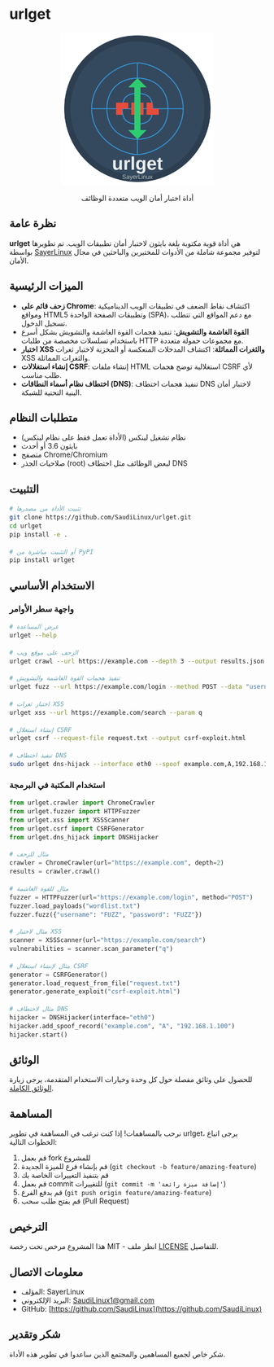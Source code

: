 # urlget

<div align="center">
  <img src="urlget/static/logo.svg" alt="urlget Logo" width="300">
  <p>أداة اختبار أمان الويب متعددة الوظائف</p>
</div>

## نظرة عامة

**urlget** هي أداة قوية مكتوبة بلغة بايثون لاختبار أمان تطبيقات الويب. تم تطويرها بواسطة [SayerLinux](https://github.com/SaudiLinux) لتوفير مجموعة شاملة من الأدوات للمختبرين والباحثين في مجال الأمان.

## الميزات الرئيسية

- **زحف قائم على Chrome**: اكتشاف نقاط الضعف في تطبيقات الويب الديناميكية ومواقع HTML5 وتطبيقات الصفحة الواحدة (SPA)، مع دعم المواقع التي تتطلب تسجيل الدخول.
- **القوة الغاشمة والتشويش**: تنفيذ هجمات القوة الغاشمة والتشويش بشكل أسرع باستخدام تسلسلات مخصصة من طلبات HTTP مع مجموعات حمولة متعددة.
- **اختبار XSS والثغرات المماثلة**: اكتشاف المدخلات المنعكسة أو المخزنة لاختبار ثغرات XSS والثغرات المماثلة.
- **إنشاء استغلالات CSRF**: إنشاء ملفات HTML استغلالية توضح هجمات CSRF لأي طلب مناسب.
- **اختطاف نظام أسماء النطاقات (DNS)**: تنفيذ هجمات اختطاف DNS لاختبار أمان البنية التحتية للشبكة.

## متطلبات النظام

- نظام تشغيل لينكس (الأداة تعمل فقط على نظام لينكس)
- بايثون 3.6 أو أحدث
- متصفح Chrome/Chromium
- صلاحيات الجذر (root) لبعض الوظائف مثل اختطاف DNS

## التثبيت

```bash
# تثبيت الأداة من مصدرها
git clone https://github.com/SaudiLinux/urlget.git
cd urlget
pip install -e .

# أو التثبيت مباشرة من PyPI
pip install urlget
```

## الاستخدام الأساسي

### واجهة سطر الأوامر

```bash
# عرض المساعدة
urlget --help

# الزحف على موقع ويب
urlget crawl --url https://example.com --depth 3 --output results.json

# تنفيذ هجمات القوة الغاشمة والتشويش
urlget fuzz --url https://example.com/login --method POST --data "username=FUZZ&password=FUZZ" --wordlist wordlist.txt

# اختبار ثغرات XSS
urlget xss --url https://example.com/search --param q

# إنشاء استغلال CSRF
urlget csrf --request-file request.txt --output csrf-exploit.html

# تنفيذ اختطاف DNS
sudo urlget dns-hijack --interface eth0 --spoof example.com,A,192.168.1.100
```

### استخدام المكتبة في البرمجة

```python
from urlget.crawler import ChromeCrawler
from urlget.fuzzer import HTTPFuzzer
from urlget.xss import XSSScanner
from urlget.csrf import CSRFGenerator
from urlget.dns_hijack import DNSHijacker

# مثال للزحف
crawler = ChromeCrawler(url="https://example.com", depth=2)
results = crawler.crawl()

# مثال للقوة الغاشمة
fuzzer = HTTPFuzzer(url="https://example.com/login", method="POST")
fuzzer.load_payloads("wordlist.txt")
fuzzer.fuzz({"username": "FUZZ", "password": "FUZZ"})

# مثال لاختبار XSS
scanner = XSSScanner(url="https://example.com/search")
vulnerabilities = scanner.scan_parameter("q")

# مثال لإنشاء استغلال CSRF
generator = CSRFGenerator()
generator.load_request_from_file("request.txt")
generator.generate_exploit("csrf-exploit.html")

# مثال لاختطاف DNS
hijacker = DNSHijacker(interface="eth0")
hijacker.add_spoof_record("example.com", "A", "192.168.1.100")
hijacker.start()
```

## الوثائق

للحصول على وثائق مفصلة حول كل وحدة وخيارات الاستخدام المتقدمة، يرجى زيارة [الوثائق الكاملة](https://github.com/SaudiLinux/urlget/wiki).

## المساهمة

نرحب بالمساهمات! إذا كنت ترغب في المساهمة في تطوير urlget، يرجى اتباع الخطوات التالية:

1. قم بعمل fork للمشروع
2. قم بإنشاء فرع للميزة الجديدة (`git checkout -b feature/amazing-feature`)
3. قم بتنفيذ التغييرات الخاصة بك
4. قم بعمل commit للتغييرات (`git commit -m 'إضافة ميزة رائعة'`)
5. قم بدفع الفرع (`git push origin feature/amazing-feature`)
6. قم بفتح طلب سحب (Pull Request)

## الترخيص

هذا المشروع مرخص تحت رخصة MIT - انظر ملف [LICENSE](LICENSE) للتفاصيل.

## معلومات الاتصال

- المؤلف: SayerLinux
- البريد الإلكتروني: SaudiLinux1@gmail.com
- GitHub: [https://github.com/SaudiLinux](https://github.com/SaudiLinux)

## شكر وتقدير

شكر خاص لجميع المساهمين والمجتمع الذين ساعدوا في تطوير هذه الأداة.